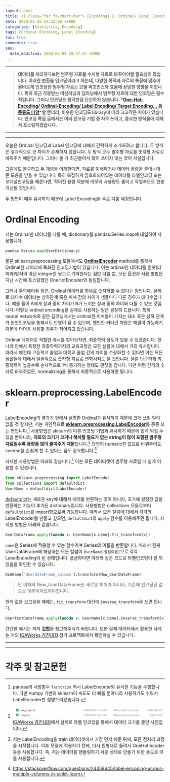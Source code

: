 ```yaml
---
layout: post
title: <i class="far fa-chart-bar"> [Encoding] 2. Ordinal/ Label Encoding</i>
date: 2020-02-25 14:22:00 +0800
categories: [Statistics, Encoding]
tags: [Ordinal Encoding, Label Encoding]
toc: true
comments: true
seo:
  date_modified: 2020-03-04 18:47:37 +0900
---
```


***  
> <b>데이터를 처리하다보면 범주형 자료를 수치형 자료로 바꾸어야할 필요성이 많습니다. 이러한 변환을 인코딩이라고 하는데, 다양한 목적과 자료의 특징에 맞추어 올바르게 인코딩한 범주형 자료는 모델 퍼포먼스와 효율에 상당한 영향을 끼칩니다. 특히 최근 각광받는 머신러닝과 딥러닝에서 범주형 자료에 대한 인코딩은 필수적입니다. 그러나 인코딩은 생각만큼 단순하지 않습니다. *[One-Hot-Encoding/ Ordinal-Encoding/ Label Encoding/ Target Encoding... 등 종류도 다양](http://contrib.scikit-learn.org/categorical-encoding/index.html)*할 뿐더러, 비슷한 인코딩도 library에 따라 크고작은 차이가 있습니다. 인코딩 특집 글에서는 여러 인코딩 기법 중 자주 쓰이고, 중요한 방식들에 대해서 포스팅하겠습니다.</b>   


***  
***  
  
  
오늘은 Ordinal 인코딩과 Label 인코딩에 대해서 간략하게 소개하려고 합니다. 두 방식은 결과적으로 큰 차이가 존재하지 않습니다. 두 방식 모두 범주형 자료를 숫자형 자료로 바꿔주기 때문입니다. 그러나 둘 다 최근들어서 많이 쓰이지 않는 것이 사실입니다.  

그럼에도 불구하고 두 개념을 이해한다면, 자료를 이해하거나 데이터 용량을 줄이는데 큰 도움을 받을 수 있습니다. 특히 복잡하게 암호화되어있는 데이터를 라벨인코딩 또는 오디널인코딩을 해준다면, 적어진 용량 덕분에 메모리 사용량도 줄이고 작업속도도 한층 개선될 것입니다.  

두 방법이 매우 흡사하기 때문에 Label Encoding을 주로 다룰 예정입니다.  

# Ordinal Encoding  
저는 Ordinal한 데이터를 다룰 때, dictionary를 pandas.Series.map에 대입하여 사용합니다.  

```python
pandas.Series.map(UserDictionary)
```  
물론 sklearn.preprocessing 모듈에서도 <b>[OrdinalEncoder](https://scikit-learn.org/stable/modules/generated/sklearn.preprocessing.OrdinalEncoder.html)</b> method를 통해서 Ordinal한 데이터에 특화된 인코딩기법이 있습니다. 이는 ordinal한 데이터를 원핫(더미화)방식이 아닌 integer한 쌍으로 기억한다는 점만 다를 뿐, 모든 옵션과 사용 방법은 지난 시간에 포스팅했던 OneHotEncoder와 동일합니다.  

그러나 주의해야될 점은, Ordinal 데이터를 함부로 숫자화할 수 없다는 점입니다. 실제로 대다수 데이터는 상하관계 혹은 피쳐 간의 차이가 샘플마다 다른 경우가 대다수입니다. 예를 들어 A에게 상과 중의 차이가 B가 느끼는 상과 중의 차이와 다를 수 있는 것입니다. 이렇듯 ordinal encoding을 실제로 사용하는 일은 굉장히 드뭅니다. 특히 neural network와 같은 딥러닝에서는 ordinal한 피쳐들이 가지는 대소 혹은 상하 관계가 원핫인코딩을 통해서도 반영이 될 수 있으며, 웬만한 커다란 차원은 해결이 가능하기 때문에 더더욱 사용할 경우가 적어지고 있습니다.  

Ordinal 데이터로 적합한 예시를 찾아보자면, 최종학력 정도가 있을 수 있겠습니다. 한 나라 안에서 특정한 최종학력까지의 교육과정은 모든 샘플에 대해서 거의 유사합니다. 따라서 예컨대 고등학교 졸업과 대학교 졸업 간의 차이를 수량화할 수 있다면 이는 모든 샘플들에 대해서 일괄적으로 숫자형 자료로 변화시켜도 될 것입니다. 물론 단순하게 최종학력이 높을수록 순차적으로 1씩 증가하는 형태도 괜찮을 겁니다. 다만 어떤 간격의 숫자로 바꿔주었든, normalizing을 통해서 최종적으로 사용하면 됩니다.  



# sklearn.preprocessing.LabelEncoder
LabelEncoding의 결과가 앞에서 설명한 Ordinal과 유사하기 때문에 크게 쓰일 일이 없을 것 같지만, 저는 개인적으로 <b>[sklearn.preprocessing.LabelEncoder](https://scikit-learn.org/stable/modules/generated/sklearn.preprocessing.LabelEncoder.html)</b>를 종종 쓰는 편입니다.[^fac] 사용방법은 sklearn의 다른 인코딩 기법과 유사하기 때문에 쉽게 익힐 수 있을 뿐아니라, <b>자료의 크기가 크거나 해석할 필요가 없는 string이 많이 포함된 범주형 자료일수록 용량을 많이 줄여주기 때문</b>입니다.[^ex] 당연히 numeric한 값으로 바꿔주어도 inverse를 손쉽게 할 수 있다는 점도 중요합니다.[^usage]  

[^fac]: pandas의 내장함수 `factorize` 역시 LabelEncoder와 유사한 기능을 수행합니다. 다만 numpy 기반의 sklearn이 속도도 더 빠를 뿐아니라 사용하기도 쉬워서 LabelEncoder만 설명드리겠습니다.

[^ex]: ![ex](/assets/img/sample/[post][encoding]size.png) [IGAWorks 경진대회](https://haehwan.github.io/posts/Comp-CTR/)에서 실제로 라벨 인코딩을 통해서 데이터 크기를 줄인 사진입니다.   

[^usage]: 저는 LabelEncoding을 train 데이터셋에서 가장 먼저 해준 뒤에, 모든 전처리 과정을 시작합니다. 이후 모델에 적용하기 전에, 다시 원형태로 돌려서 OneHotIncoder 등을 사용합니다. 즉, 저는 데이터를 핸들링하기 쉬운 상태로 만들기 위한 용도로 이를 사용합니다.   

자세한 사용방법은 아래와 같습니다.[^ref] 이는 모든 데이터셋이 범주형 자료일 때 쉽게 이용할 수 있습니다.  

[^ref]: https://stackoverflow.com/questions/24458645/label-encoding-across-multiple-columns-in-scikit-learn  


```python
from sklearn.preprocessing import LabelEncoder
from collections import defaultdict
UserName = defaultdict(LabelEncoder)
```
[defaultdict](https://docs.python.org/2/library/collections.html#defaultdict-objects)는 새로운 key에 대해서 에러를 반환하는 것이 아니라, 초기에 설정한 값을 반환하는 기능이 추가된 dictionary입니다. 사용방법은 collections 모둘로부터 `defaultdict`를 import함으로써 가능합니다. 따라서 모든 칼럼에 대해서 각각의 LabelEncoder를 만들고 싶으면, `defaultdict`와 `apply` 함수를 이용해주면 됩니다. 자세한 방법은 아래와 같습니다.  
```python
UserDataFrame.apply(lambda x: UserName[x.name].fit_transform(x))
```
`name`은 Series에 적용할 수 있는 함수이며 Series의 이름을 반환합니다. 따라서 현재 UserDataFrame에 해당하는 모든 칼럼이 `UserName[칼럼이름]`으로 각각 LabelEncoding이 된 상태입니다. 궁금하다면 아래와 같은 코드로 라벨인코딩이 잘 되있음을 확인할 수 있습니다.  
```python
UseName['UserDataFrame_column'].transform(New_UserDataFrame)
```
> 단 이때의 New_UserDataFrame은 새로운 피쳐가 아니라, 기존에 인코딩된 값으로 이루어져있어야합니다.  


원래 값을 보고싶을 때에는, `fit_transform` 대신에 `inverse_transform`을 쓰면 됩니다.
```python
UserTestDataFrame.apply(lambda x: UserName[x.name].inverse_transform(x))
```

간단한 예시는 저의 <b>[깃헙](https://github.com/HaeHwan/HaeHwan.github.io/blob/master/_posts/%5BEncoding%5D%20OHE/LabelEncoder.md)</b>을 참고해주시기 바랍니다. 또한 실제 데이터에서 활용한 사례는 저의 [IGAWorks 경진대회](https://haehwan.github.io/tabs/projects/) 참가 프로젝트에서 확인하실 수 있습니다.

***
***

# 각주 및 참고문헌

